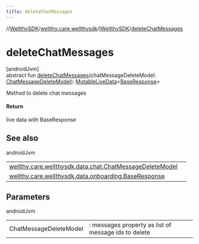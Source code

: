 ```yaml
---
title: deleteChatMessages
---
```

//[WellthySDK](../../../index.html)/[wellthy.care.wellthysdk](../index.html)/[IWellthySDK](index.html)/[deleteChatMessages](delete-chat-messages.html)



# deleteChatMessages



[androidJvm]\
abstract fun [deleteChatMessages](delete-chat-messages.html)(chatMessageDeleteModel: [ChatMessageDeleteModel](../../wellthy.care.wellthysdk.data.chat/-chat-message-delete-model/index.html)): [MutableLiveData](https://developer.android.com/reference/kotlin/androidx/lifecycle/MutableLiveData.html)&lt;[BaseResponse](../../wellthy.care.wellthysdk.data.onboarding/-base-response/index.html)&gt;



Method to delete chat messages



#### Return



live data with BaseResponse



## See also


androidJvm

| | |
|---|---|
| [wellthy.care.wellthysdk.data.chat.ChatMessageDeleteModel](../../wellthy.care.wellthysdk.data.chat/-chat-message-delete-model/index.html) |  |
| [wellthy.care.wellthysdk.data.onboarding.BaseResponse](../../wellthy.care.wellthysdk.data.onboarding/-base-response/index.html) |  |



## Parameters


androidJvm

| | |
|---|---|
| ChatMessageDeleteModel | : messages property as list of message ids to delete |





